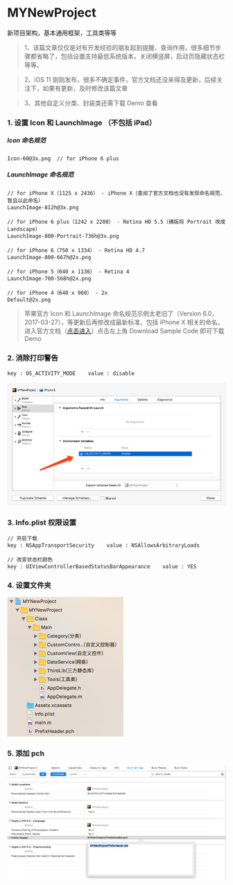 # MYNewProject
新项目架构，基本通用框架，工具类等等

> 1、该篇文章仅仅是对有开发经验的朋友起到提醒、查询作用，很多细节步骤都省略了，包括设置支持最低系统版本，关闭横竖屏，启动页隐藏状态栏等等。

> 2、iOS 11 刚刚发布，很多不确定事件，官方文档还没来得及更新，后续关注下，如果有更新，及时修改该篇文章

> 3、其他自定义分类、封装类还需下载 Demo 查看


### 1. 设置 Icon 和 LaunchImage （不包括 iPad）

##### Icon 命名规范
```objc
Icon-60@3x.png  // for iPhone 6 plus
```
##### LaunchImage 命名规范
```objc
// for iPhone X（1125 x 2436） - iPhone X（查阅了官方文档也没有发现命名规范，暂且以此命名）
LaunchImage-812h@3x.png 

// for iPhone 6 plus（1242 x 2208） - Retina HD 5.5（横版将 Portrait 改成 Landscape）
LaunchImage-800-Portrait-736h@3x.png  

// for iPhone 6（750 x 1334） - Retina HD 4.7
LaunchImage-800-667h@2x.png 

// for iPhone 5（640 x 1136） - Retina 4
LaunchImage-700-568h@2x.png  

// for iPhone 4（640 x 960） - 2x
Default@2x.png  
```

> 苹果官方 Icon 和 LaunchImage 命名规范示例太老旧了（Version 6.0，2017-03-27），等更新后再修改成最新标准，包括 iPhone X 相关的命名。进入官方文档（[点击进入](https://developer.apple.com/library/content/samplecode/Icons/Introduction/Intro.html#//apple_ref/doc/uid/DTS40010442-Intro-DontLinkElementID_2)）点击左上角 Download Sample Code 即可下载 Demo


### 2. 消除打印警告
```objc
key : OS_ACTIVITY_MODE    value : disable
```
![消除打印警告](https://github.com/Mayan29/MYNewProject/blob/master/Data/Pic01.png)

### 3. Info.plist 权限设置
```objc
// 开启下载
key : NSAppTransportSecurity    value : NSAllowsArbitraryLoads

// 改变状态栏颜色
key : UIViewControllerBasedStatusBarAppearance    value : YES
```

### 4. 设置文件夹
![设置文件夹](https://github.com/Mayan29/MYNewProject/blob/master/Data/Pic02.png)

### 5. 添加 pch
![添加 pch](https://github.com/Mayan29/MYNewProject/blob/master/Data/Pic03.png)